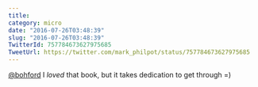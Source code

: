 ```yaml
---
title: 
category: micro
date: "2016-07-26T03:48:39"
slug: "2016-07-26T03:48:39"
TwitterId: 757784673627975685
TweetUrl: https://twitter.com/mark_philpot/status/757784673627975685
---
```


[@bohford](https://twitter.com/bohford) I _loved_ that book, but it takes
dedication to get through =)
